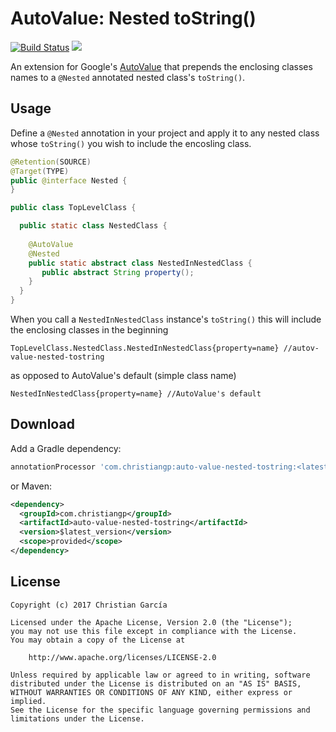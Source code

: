 # AutoValue: Nested toString()
[![Build Status](https://travis-ci.org/ChristianGarcia/auto-value-nested-tostring.svg?branch=master)](https://travis-ci.org/ChristianGarcia/auto-value-nested-tostring)
[![](https://img.shields.io/maven-central/v/com.christiangp/auto-value-nested-tostring.svg)](http://search.maven.org/#search%7Cga%7C1%7Cg%3A%22com.christiangp%22%20a%3A%22auto-value-nested-tostring%22)

An extension for Google's [AutoValue](https://github.com/google/auto/tree/master/value) that prepends the enclosing classes names to a `@Nested` annotated nested 
class's `toString()`.

## Usage
Define a `@Nested` annotation in your project and apply it to any nested class whose `toString()` you wish to include 
the encosling class.

```java
@Retention(SOURCE)
@Target(TYPE)
public @interface Nested {
}
```

```java
public class TopLevelClass {

  public static class NestedClass {
  
    @AutoValue
    @Nested
    public static abstract class NestedInNestedClass {
       public abstract String property();
    }
  }
}
```

When you call a `NestedInNestedClass` instance's `toString()` this will include the enclosing classes in the beginning

```
TopLevelClass.NestedClass.NestedInNestedClass{property=name} //autov-value-nested-tostring
```

as opposed to AutoValue's default (simple class name)

```
NestedInNestedClass{property=name} //AutoValue's default
```

## Download

Add a Gradle dependency:
```groovy
annotationProcessor 'com.christiangp:auto-value-nested-tostring:<latest_version>'
```

or Maven:
```xml
<dependency>
  <groupId>com.christiangp</groupId>
  <artifactId>auto-value-nested-tostring</artifactId>
  <version>$latest_version</version>
  <scope>provided</scope>
</dependency>
```

## License

```
Copyright (c) 2017 Christian García

Licensed under the Apache License, Version 2.0 (the "License");
you may not use this file except in compliance with the License.
You may obtain a copy of the License at

    http://www.apache.org/licenses/LICENSE-2.0

Unless required by applicable law or agreed to in writing, software
distributed under the License is distributed on an "AS IS" BASIS,
WITHOUT WARRANTIES OR CONDITIONS OF ANY KIND, either express or implied.
See the License for the specific language governing permissions and
limitations under the License.
```
